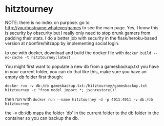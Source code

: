 hitztourney
===========

NOTE: there is no index on purpose. go to http://yourhostname.whatever/games to see the main page. Yes, I know this is security by obscurity but I really only need to stop drunk gamers from padding their stats. I do a better job with security in the flask/heroku-based version at nbonfire/hitzapp by implementing social login.


to use with docker, download and build the docker file with 
`docker build --no-cache -t hitztourney:latest .`



You might first want to populate a new db from a gamesbackup.txt you have in your current folder, you can do that like this, make sure you have an empty db folder first though:

`docker run -v db:/db gamesbackup.txt:/hitztourney/gamesbackup.txt hitztourney -c "from model import *; jsonrestore()"`

then run with 
`docker run --name hitztourney -d -p 4011:4011 -v db:/db hitztourney`


the -v db:/db maps the folder 'db' in the current folder to the db folder in the container so you can backup the db.
